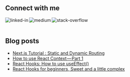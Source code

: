 ## Connect with me
[<img align="left" alt="linked-in" src="https://img.shields.io/badge/linkedin-%230077B5.svg?&style=for-the-badge&logo=linkedin&logoColor=white" />](https://www.linkedin.com/in/hossein-ahmadi-46690a116/)
[<img align="left" alt="medium" src="https://img.shields.io/badge/medium-%2312100E.svg?&style=for-the-badge&logo=medium&logoColor=white" />](https://github.com/hosseinAMD)
[<img align="left" alt="stack-overflow" src="https://img.shields.io/badge/stack%20overflow-FE7A16?logo=stack-overflow&logoColor=white&style=for-the-badge" />](https://stackoverflow.com/users/11752942/hossein-ahmadi)
<br>
<br>
## Blog posts
<!-- BLOG-POST-LIST:START -->
- [Next.js Tutorial : Static and Dynamic Routing](https://codeburst.io/next-js-tutorial-static-and-dynamic-routing-fba70e26359a?source=rss-ee208eb13e4d------2)
- [How to use React Context — Part 1](https://codeburst.io/how-to-use-react-context-part-1-1e4ce38fe2dd?source=rss-ee208eb13e4d------2)
- [React Hooks: How to use useEffect()](https://javascript.plainenglish.io/react-hooks-how-to-use-useeffect-ecea3e90d84f?source=rss-ee208eb13e4d------2)
- [React Hooks for beginners, Sweet and a little complex](https://medium.com/weekly-webtips/react-hooks-for-beginners-sweet-and-a-little-complex-31a1225bd2f7?source=rss-ee208eb13e4d------2)
<!-- BLOG-POST-LIST:END -->
